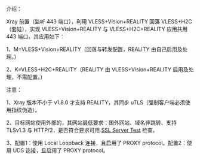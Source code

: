 介绍：

Xray 前置（监听 443 端口），利用 VLESS+Vision+REALITY 回落 VLESS+H2C（套娃），实现 VLESS+Vision+REALITY 与 VLESS+H2C+REALITY 应用共用 443 端口，其应用如下：

1、M=VLESS+Vision+REALITY（回落与转发配置，REALITY 由自己启用及处理。）

2、K=VLESS+H2C+REALITY（REALITY 由 VLESS+Vision+REALITY 启用及处理，不需配置。）

注意：

1、Xray 版本不小于 v1.8.0 才支持 REALITY，其同步 uTLS（强制客户端必须使用指纹伪造）。

2、目标网站使用外部的，其网站最低要求：国外网站、域名非跳转、支持 TLSv1.3 与 HTTP/2，是否符合要求可用 [SSL Server Test](https://www.ssllabs.com/ssltest/) 检查。

3、配置1：使用 Local Loopback 连接，且启用了 PROXY protocol。配置2：使用 UDS 连接，且启用了 PROXY protocol。
